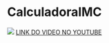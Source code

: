 # CalculadoraIMC
![](https://i.imgur.com/7NRGjMP.gif)
[LINK DO VIDEO NO YOUTUBE](https://www.youtube.com/watch?v=EyssoD98J0I)
